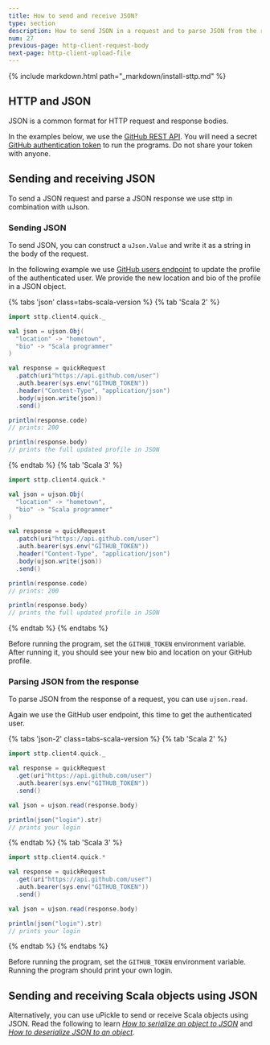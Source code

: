 ```yaml
---
title: How to send and receive JSON?
type: section
description: How to send JSON in a request and to parse JSON from the response.
num: 27
previous-page: http-client-request-body
next-page: http-client-upload-file
---
```


{% include markdown.html path="_markdown/install-sttp.md" %}

## HTTP and JSON

JSON is a common format for HTTP request and response bodies.

In the examples below, we use the [GitHub REST API](https://docs.github.com/en/rest/users/users?apiVersion=2022-11-28).
You will need a secret [GitHub authentication token](https://docs.github.com/en/authentication/keeping-your-account-and-data-secure/creating-a-personal-access-token) to run the programs.
Do not share your token with anyone.

## Sending and receiving JSON

To send a JSON request and parse a JSON response we use sttp in combination with uJson.

### Sending JSON

To send JSON, you can construct a `uJson.Value` and write it as a string in the body of the request.

In the following example we use [GitHub users endpoint](https://docs.github.com/en/rest/users/users?apiVersion=2022-11-28) to update the profile of the authenticated user.
We provide the new location and bio of the profile in a JSON object.

{% tabs 'json' class=tabs-scala-version %}
{% tab 'Scala 2' %}
```scala mdoc
import sttp.client4.quick._

val json = ujson.Obj(
  "location" -> "hometown",
  "bio" -> "Scala programmer"
)

val response = quickRequest
  .patch(uri"https://api.github.com/user")
  .auth.bearer(sys.env("GITHUB_TOKEN"))
  .header("Content-Type", "application/json")
  .body(ujson.write(json))
  .send()

println(response.code)
// prints: 200

println(response.body)
// prints the full updated profile in JSON
```
{% endtab %}
{% tab 'Scala 3' %}
```scala
import sttp.client4.quick.*

val json = ujson.Obj(
  "location" -> "hometown",
  "bio" -> "Scala programmer"
)

val response = quickRequest
  .patch(uri"https://api.github.com/user")
  .auth.bearer(sys.env("GITHUB_TOKEN"))
  .header("Content-Type", "application/json")
  .body(ujson.write(json))
  .send()

println(response.code)
// prints: 200

println(response.body)
// prints the full updated profile in JSON
```
{% endtab %}
{% endtabs %}

Before running the program, set the `GITHUB_TOKEN` environment variable.
After running it, you should see your new bio and location on your GitHub profile.

### Parsing JSON from the response

To parse JSON from the response of a request, you can use `ujson.read`.

Again we use the GitHub user endpoint, this time to get the authenticated user.

{% tabs 'json-2' class=tabs-scala-version %}
{% tab 'Scala 2' %}
```scala mdoc:reset
import sttp.client4.quick._

val response = quickRequest
  .get(uri"https://api.github.com/user")
  .auth.bearer(sys.env("GITHUB_TOKEN"))
  .send()

val json = ujson.read(response.body)

println(json("login").str)
// prints your login
```
{% endtab %}
{% tab 'Scala 3' %}
```scala
import sttp.client4.quick.*

val response = quickRequest
  .get(uri"https://api.github.com/user")
  .auth.bearer(sys.env("GITHUB_TOKEN"))
  .send()

val json = ujson.read(response.body)

println(json("login").str)
// prints your login
```
{% endtab %}
{% endtabs %}

Before running the program, set the `GITHUB_TOKEN` environment variable.
Running the program should print your own login.

## Sending and receiving Scala objects using JSON

Alternatively, you can use uPickle to send or receive Scala objects using JSON.
Read the following to learn [*How to serialize an object to JSON*](/toolkit/json-serialize) and [*How to deserialize JSON to an object*](/toolkit/json-deserialize).
